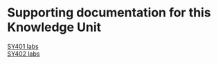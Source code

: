 # Supporting documentation for this Knowledge Unit

[SY401 labs](../../Course%20Documents/SY401%20CYBER%20OPERATIONS%20I)\
[SY402 labs](../../Course%20Documents/SY402%20CYBER%20OPERATIONS%20II)

